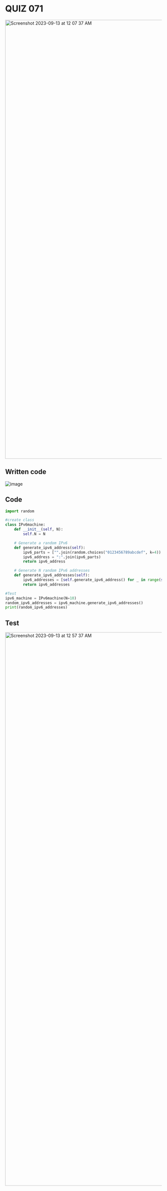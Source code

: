 # QUIZ 071

<img width="1407" alt="Screenshot 2023-09-13 at 12 07 37 AM" src="https://github.com/Madaniarias/Year-2/assets/111761417/cb4f03e0-83f7-40b0-97e7-5dcea57e4416">

## Written code

![image](https://github.com/Madaniarias/Year-2/assets/111761417/cf5778a9-2692-439b-8175-ca16fe24a2c1)

## Code

```.py
import random

#create class
class IPv6machine:
    def __init__(self, N):
        self.N = N

    # Generate a random IPv6
    def generate_ipv6_address(self):
        ipv6_parts = ["".join(random.choices("0123456789abcdef", k=4)) for _ in range(8)]
        ipv6_address = ":".join(ipv6_parts)
        return ipv6_address

    # Generate N random IPv6 addresses
    def generate_ipv6_addresses(self):
        ipv6_addresses = [self.generate_ipv6_address() for _ in range(self.N)]
        return ipv6_addresses

#Test
ipv6_machine = IPv6machine(N=10)
random_ipv6_addresses = ipv6_machine.generate_ipv6_addresses()
print(random_ipv6_addresses)
```

## Test
<img width="1774" alt="Screenshot 2023-09-13 at 12 57 37 AM" src="https://github.com/Madaniarias/Year-2/assets/111761417/a0067842-5c61-4233-a7dd-d647b708896b">
